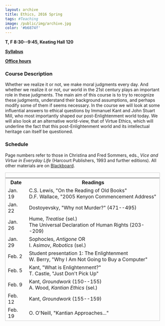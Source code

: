 ```yaml
---
layout: archive
title: Ethics, 2016 Spring
tags: #Teaching
image: /public/img/archive.jpg
color: '#b6874f'
---
```


__T, F 8:30--9:45, Keating Hall 120__

__[Syllabus](/public/texts/16s_Ethics.pdf)__

__[Office hours](/2016/01/19/Officehours/)__

### Course Description

Whether we realize it or not, we make moral judgments every day. And whether we realize it or not, our world in the 21st century plays an important role in these judgments. The main aim of this course is to try to recognize these judgments, understand their background assumptions, and perhaps modify some of them if seems necessary. In the course we will look at some influential answers to ethical questions by Immanuel Kant and John Stuart Mill, who most importantly shaped our post-Enlightenment world today. We will also look at an alternative world-view, that of Virtue Ethics, which will underline the fact that this post-Enlightenment world and its intellectual heritage can itself be questioned.

### Schedule

Page numbers refer to those in Christina and Fred Sommers, eds., *Vice and Virtue in Everyday Life* (Harcourt Publishers, 1993 and further editions). All other materials are on <a href="https://fordham.blackboard.com" target="_blank">Blackboard</a>.

<div class= "scale" style="height:480px; border:1px solid #ccc; font:14px;overflow:auto;">
<table>
<tr><th>  Date </th> <th> Readings</th></tr>
<tr><td>  Jan. 19 </td><td> C.S. Lewis, "On the Reading of Old Books" <br/> D.F. Wallace, "2005 Kenyon Commencement Address" </td> </tr>
<tr> <td> Jan. 22 </td> <td> Dostoyevsky, "Why not Murder?" (471--495) </td></tr>
<tr> <td> Jan. 26 </td> <td> Hume, <i>Treatise</i> (sel.) <br/> The Universal Declaration of Human Rights (203--209) </td> </tr>
<tr> <td> Jan. 29 </td> <td> Sophocles, <i>Antigone</i> OR <br/> I. Asimov, <i>Robotics</i> (sel.) </td> </tr>
<tr> <td> Feb. 2 </td> <td> Student presentation 1: The Enlightenment <br/> W. Berry, "Why I Am Not Going to Buy a Computer" </td> </tr>
<tr> <td> Feb. 5 </td> <td> Kant, "What is Enlightenment?" <br/> T. Castle, "Just Don't Pick Up" </td> </tr>
<tr> <td> Feb. 9 </td> <td> Kant, <i>Groundwork</i> (150--155) <br/> A. Wood, <i>Kantian Ethics</i> (sel.) </td> </tr>
<tr> <td> Feb. 12 </td> <td> Kant, <i>Groundwork</i> (155--159) </td> </tr>
<tr> <td> Feb. 19 </td> <td> O. O'Neill, "Kantian Approaches..." </td> </tr>
<tr> <td> Feb. 23 </td> <td> Student presentation 2: The Nineteenth Century </td> </tr>
<tr> <td> Feb. 26 </td> <td> B. LeGuin, "The Ones Who Walk Away from the Omelas" (133--139) <br/> R. Schafer-Landau, "Is Happiness All That Matters?"</td> </tr>
<tr> <td> Mar. 1 </td> <td> J. Bentham, "The Principle of Utility" (101--108) </td> </tr>
<tr> <td> Mar. 4 </td> <td> P. Singer, "Famine, Affluence, and Morality" (834--844) <br/> W. Berry, "Waste" </td> </tr>
<tr> <td> Mar. 8 </td> <td> Harris, "Survival Lottery" <br/> B. Williams, "A Critique of Utilitarianism" (123--132) </td> </tr>
<tr> <td> Mar. 11 </td> <td> Carr, "Is Google Making Us Stupid?" </td> </tr>
<tr> <td> Mar. 15 </td> <td> Paper writing workshop 1 </td> </tr>
<tr> <td> Mar. 29 </td> <td> Student presentation 3: Ancient Athens <br/> Chekhov, "The Bet" </td> </tr>
<tr> <td> Apr. 1 </td> <td> J. Annas, "Being Virtuous" </td> </tr>
<tr> <td> Apr. 5 </td> <td> Aristotle, <i>Nicomachean Ethics</i> I <br/> Cascio, "Get Smarter" </td> </tr>
<tr> <td> Apr. 8 </td> <td> Aristotle, <i>Nicomachean Ethics</i>  (215--225) </td> </tr>
<tr> <td> Apr. 12 </td> <td> M. Slote, "Famine, Affluence, and Virtue" <br/> Turkle, "The Flight from Conversation" </td> </tr>
<tr> <td> Apr. 15 </td> <td> J. Prinz, "Morality is a Culturally Conditioned Response" <br/> M. Midgley, "Trying Out One's New Sword" (174--180) </td> </tr>
<tr> <td> Apr. 19 </td> <td> M. Nussbaum, "Non-Relative Virtues" </td> </tr>
<tr> <td> Apr. 22 </td> <td> C.S. Lewis, <i>The Abolition of Man</i> </td> </tr>
<tr> <td> Apr. 26 </td> <td> Final Review </td> </tr>
<tr> <td> Apr. 29 </td> <td> Paper writing workshop 2 </td> </tr>
</table>
</div>
